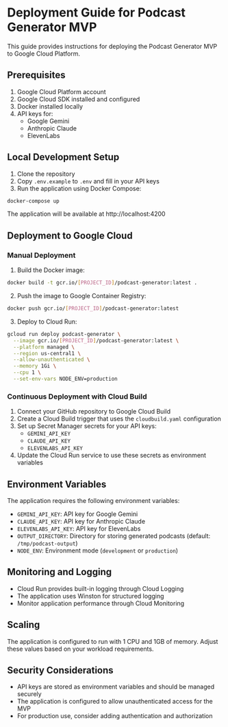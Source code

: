 # Deployment Guide for Podcast Generator MVP

This guide provides instructions for deploying the Podcast Generator MVP to Google Cloud Platform.

## Prerequisites

1. Google Cloud Platform account
2. Google Cloud SDK installed and configured
3. Docker installed locally
4. API keys for:
   - Google Gemini
   - Anthropic Claude
   - ElevenLabs

## Local Development Setup

1. Clone the repository
2. Copy `.env.example` to `.env` and fill in your API keys
3. Run the application using Docker Compose:

```bash
docker-compose up
```

The application will be available at http://localhost:4200

## Deployment to Google Cloud

### Manual Deployment

1. Build the Docker image:

```bash
docker build -t gcr.io/[PROJECT_ID]/podcast-generator:latest .
```

2. Push the image to Google Container Registry:

```bash
docker push gcr.io/[PROJECT_ID]/podcast-generator:latest
```

3. Deploy to Cloud Run:

```bash
gcloud run deploy podcast-generator \
  --image gcr.io/[PROJECT_ID]/podcast-generator:latest \
  --platform managed \
  --region us-central1 \
  --allow-unauthenticated \
  --memory 1Gi \
  --cpu 1 \
  --set-env-vars NODE_ENV=production
```

### Continuous Deployment with Cloud Build

1. Connect your GitHub repository to Google Cloud Build
2. Create a Cloud Build trigger that uses the `cloudbuild.yaml` configuration
3. Set up Secret Manager secrets for your API keys:
   - `GEMINI_API_KEY`
   - `CLAUDE_API_KEY`
   - `ELEVENLABS_API_KEY`
4. Update the Cloud Run service to use these secrets as environment variables

## Environment Variables

The application requires the following environment variables:

- `GEMINI_API_KEY`: API key for Google Gemini
- `CLAUDE_API_KEY`: API key for Anthropic Claude
- `ELEVENLABS_API_KEY`: API key for ElevenLabs
- `OUTPUT_DIRECTORY`: Directory for storing generated podcasts (default: `/tmp/podcast-output`)
- `NODE_ENV`: Environment mode (`development` or `production`)

## Monitoring and Logging

- Cloud Run provides built-in logging through Cloud Logging
- The application uses Winston for structured logging
- Monitor application performance through Cloud Monitoring

## Scaling

The application is configured to run with 1 CPU and 1GB of memory. Adjust these values based on your workload requirements.

## Security Considerations

- API keys are stored as environment variables and should be managed securely
- The application is configured to allow unauthenticated access for the MVP
- For production use, consider adding authentication and authorization
